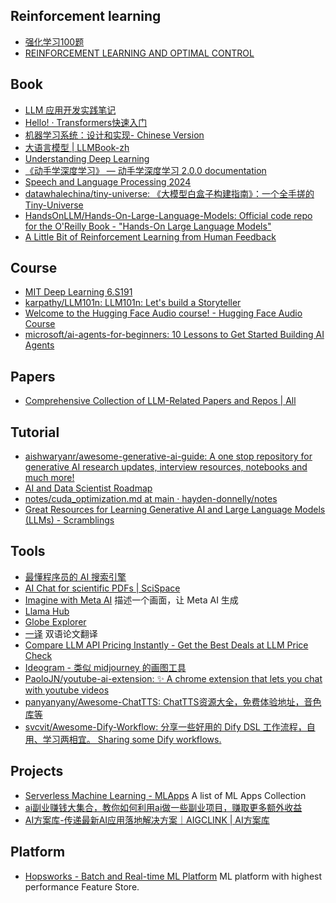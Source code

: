 ## Reinforcement learning
- [强化学习100题](https://p100.koki-saitoh.com/zh-CN)
- [REINFORCEMENT LEARNING AND OPTIMAL CONTROL
](https://web.mit.edu/dimitrib/www/RLbook.html)

## Book
- [LLM 应用开发实践笔记](https://aitutor.liduos.com/)
- [Hello! · Transformers快速入门](https://transformers.run/)
- [机器学习系统：设计和实现- Chinese Version](https://github.com/openmlsys/openmlsys-zh)
- [大语言模型 | LLMBook-zh](https://llmbook-zh.github.io/)
- [Understanding Deep Learning](https://udlbook.github.io/udlbook/)
- [《动手学深度学习》 — 动手学深度学习 2.0.0 documentation](https://zh.d2l.ai/)
- [Speech and Language Processing 2024](https://web.stanford.edu/~jurafsky/slp3/)
- [datawhalechina/tiny-universe: 《大模型白盒子构建指南》：一个全手搓的Tiny-Universe](https://github.com/datawhalechina/tiny-universe)
- [HandsOnLLM/Hands-On-Large-Language-Models: Official code repo for the O'Reilly Book - "Hands-On Large Language Models"](https://github.com/HandsOnLLM/Hands-On-Large-Language-Models)
- [A Little Bit of Reinforcement Learning from Human Feedback](https://rlhfbook.com/)

## Course
- [MIT Deep Learning 6.S191](http://introtodeeplearning.com/)
- [karpathy/LLM101n: LLM101n: Let's build a Storyteller](https://github.com/karpathy/LLM101n)
- [Welcome to the Hugging Face Audio course! - Hugging Face Audio Course](https://huggingface.co/learn/audio-course/chapter0/introduction)
- [microsoft/ai-agents-for-beginners: 10 Lessons to Get Started Building AI Agents](https://github.com/microsoft/ai-agents-for-beginners/tree/main)

## Papers
- [Comprehensive Collection of LLM-Related Papers and Repos | All](https://potent-twister-29f.notion.site/b0fc32542854456cbde923e0adb48845?v=e2d14d2ef0c848f5a1d5b71f9977d7c5)

## Tutorial
- [aishwaryanr/awesome-generative-ai-guide: A one stop repository for generative AI research updates, interview resources, notebooks and much more!](https://github.com/aishwaryanr/awesome-generative-ai-guide)
- [AI and Data Scientist Roadmap](https://roadmap.sh/ai-data-scientist)
- [notes/cuda_optimization.md at main · hayden-donnelly/notes](https://github.com/hayden-donnelly/notes/blob/main/cuda_optimization.md)
- [Great Resources for Learning Generative AI and Large Language Models (LLMs) - Scramblings](https://pankajpipada.com/posts/2024-04-15-genai-resources/)

## Tools
- [最懂程序员的 AI 搜索引擎](https://devv.ai/zh)
- [AI Chat for scientific PDFs | SciSpace](https://typeset.io/)
- [Imagine with Meta AI](https://imagine.meta.com/) 描述一个画面，让 Meta AI 生成
- [Llama Hub](https://llamahub.ai/)
- [Globe Explorer](https://explorer.globe.engineer/)
- [一译](https://yiyibooks.cn/) 双语论文翻译
- [Compare LLM API Pricing Instantly - Get the Best Deals at LLM Price Check](https://llmpricecheck.com/)
- [Ideogram - 类似 midjourney 的画图工具](https://ideogram.ai/)
- [PaoloJN/youtube-ai-extension: ✨ A chrome extension that lets you chat with youtube videos](https://github.com/PaoloJN/youtube-ai-extension)
- [panyanyany/Awesome-ChatTTS: ChatTTS资源大全，免费体验地址，音色库等](https://github.com/panyanyany/Awesome-ChatTTS)
- [svcvit/Awesome-Dify-Workflow: 分享一些好用的 Dify DSL 工作流程，自用、学习两相宜。 Sharing some Dify workflows.](https://github.com/svcvit/Awesome-Dify-Workflow)

## Projects
- [Serverless Machine Learning - MLApps](https://www.serverless-ml.org/mlapps) A list of ML Apps Collection
- [ai副业赚钱大集合，教你如何利用ai做一些副业项目，赚取更多额外收益](https://github.com/bleedline/aimoneyhunter)
- [AI方案库-传递最新AI应用落地解决方案｜AIGCLINK | AI方案库](https://d.aigclink.ai/)

## Platform
- [Hopsworks - Batch and Real-time ML Platform](https://www.hopsworks.ai/) ML platform with highest performance Feature Store.
